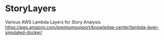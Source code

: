 # StoryLayers
Various AWS Lambda Layers for Story Analysis
https://aws.amazon.com/premiumsupport/knowledge-center/lambda-layer-simulated-docker/
